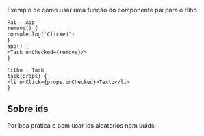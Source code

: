 Exemplo de como usar uma função do componente pai para o filho 

```
Pai - App
remove() {
console.log('Clicked')
}
app() {
<Task onChecked={remove}/>
}
````

```
Filho - Task
task(props) {
<li onClick={props.onChecked}>Texto</li>
}
````


## Sobre ids

Por boa pratica e bom usar ids aleatorios 
npm uuids
